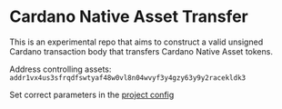 # Cardano Native Asset Transfer

This is an experimental repo that aims to construct a valid unsigned Cardano transaction body that transfers Cardano Native Asset tokens.

Address controlling assets: `addr1vx4us3sfrqdfswtyaf48w0vl8n04wvyf3y4gzy63y9y2racekldk3`

Set correct parameters in the [project config](./cmd/build-tx/config.yml)
